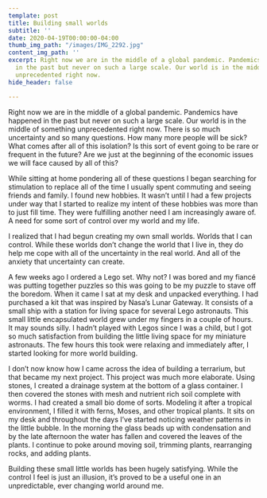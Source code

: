```yaml
---
template: post
title: Building small worlds
subtitle: ''
date: 2020-04-19T00:00:00-04:00
thumb_img_path: "/images/IMG_2292.jpg"
content_img_path: ''
excerpt: Right now we are in the middle of a global pandemic. Pandemics have happened
  in the past but never on such a large scale. Our world is in the middle of something
  unprecedented right now.
hide_header: false

---
```

Right now we are in the middle of a global pandemic. Pandemics have happened in the past but never on such a large scale. Our world is in the middle of something unprecedented right now. There is so much uncertainty and so many questions.  How many more people will be sick? What comes after all of this isolation? Is this sort of event going to be rare or frequent in the future? Are we just at the beginning of the economic issues we will face caused by all of this? 

While sitting at home pondering all of these questions I began searching for stimulation to replace all of the time I usually spent commuting and seeing friends and family. I found new hobbies. It wasn’t until I had a few projects under way that I started to realize my intent of these hobbies was more than to just fill time. They were fulfilling another need I am increasingly aware of. A need for some sort of control over my world and my life. 

I realized that I had begun creating my own small worlds.  Worlds that I can control. While these worlds don’t change the world that I live in, they do help me cope with all of the uncertainty in the real world. And all of the anxiety that uncertainty can create. 

A few weeks ago I ordered a Lego set. Why not? I was bored and my fiancé was putting together puzzles so this was going to be my puzzle to stave off the boredom. When it came I sat at my desk and unpacked everything. I had purchased a kit that was inspired by Nasa’s Lunar Gateway. It consists of a small ship with a station for living space for several Lego astronauts. This small little encapsulated world grew under my fingers in a couple of hours. It may sounds silly. I hadn’t played with Legos since I was a child, but I got so much satisfaction from building the little living space for my miniature astronauts. The few hours this took were relaxing and immediately after,  I started looking for more world building. 

I don’t now know how I came across the idea of building a terrarium, but that became my next project. This project was much more elaborate. Using stones, I created a drainage system at the bottom of a glass container. I then covered the stones with mesh and nutrient rich soil complete with worms.  I had created  a small bio dome of sorts. Modeling it after a tropical environment, I filled it with ferns, Moses, and other tropical plants. It sits on my desk and throughout the days I’ve started noticing weather patterns in the little bubble. In the morning the glass beads up with condensation and by the late afternoon the water has fallen and covered the leaves of the plants. I continue to poke around moving soil, trimming plants, rearranging rocks, and adding plants.

Building these small little worlds has been hugely satisfying. While the control I feel is just an illusion, it’s proved to be a useful one in an unpredictable, ever changing world around me.
